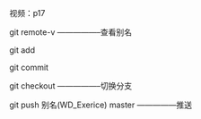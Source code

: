视频：p17 

git remote-v 		—————–查看别名

git add

git commit

git checkout		—————–切换分支

git push 别名(WD_Exerice) master 	—————推送
